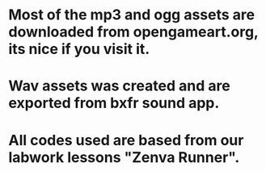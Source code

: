 # Most of the mp3 and ogg assets are downloaded from opengameart.org, its nice if you visit it.
# Wav assets was created and are exported from bxfr sound app.
# All codes used are based from our labwork lessons "Zenva Runner".
 
